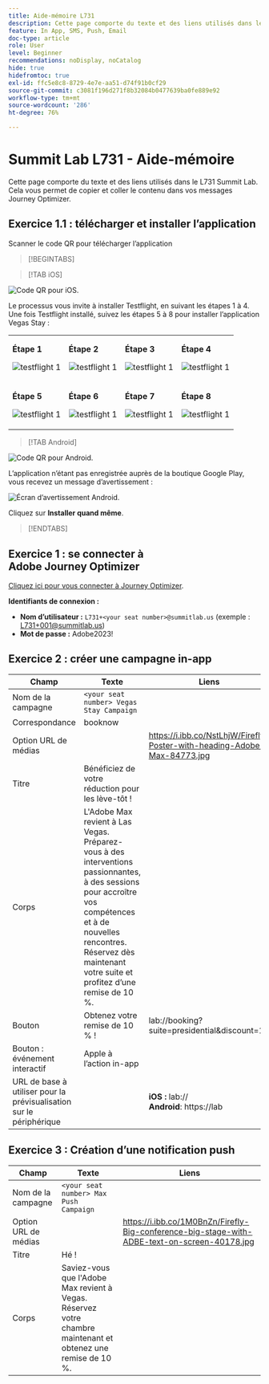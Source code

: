 ```yaml
---
title: Aide-mémoire L731
description: Cette page comporte du texte et des liens utilisés dans le L731 Summit Lab.
feature: In App, SMS, Push, Email
doc-type: article
role: User
level: Beginner
recommendations: noDisplay, noCatalog
hide: true
hidefromtoc: true
exl-id: ffc5e8c8-8729-4e7e-aa51-d74f91b0cf29
source-git-commit: c3081f196d271f8b32084b0477639ba0fe889e92
workflow-type: tm+mt
source-wordcount: '286'
ht-degree: 76%

---
```


# Summit Lab L731 - Aide-mémoire

Cette page comporte du texte et des liens utilisés dans le L731 Summit Lab. Cela vous permet de copier et coller le contenu dans vos messages Journey Optimizer.

## Exercice 1.1 : télécharger et installer l’application

Scanner le code QR pour télécharger l’application

>[!BEGINTABS]

>[!TAB iOS]

![Code QR pour iOS.](/help/assets/lab731-ios-qr-code.png)

Le processus vous invite à installer Testflight, en suivant les étapes 1 à 4. Une fois Testflight installé, suivez les étapes 5 à 8 pour installer l’application Vegas Stay :

<table>
<tr>
</tr>
<tr>
<td>
 <div>
      <p>
      <b>Étape 1 </b>
      <p>
      <a>
        <img alt="testflight 1" src="../assets/l731-ios-install/ios-install-1.png"/>
      </a>
      </div>
  </td>
  <td>
 <div>
      <p>
      <b>Étape 2 </b>
      <p>
      <a>
        <img alt="testflight 1" src="../assets/l731-ios-install/ios-install-2.PNG"/>
      </a>
      </div>
  </td>
  <td>
 <div>
      <p>
      <b>Étape 3 </b>
      <p>
      <a>
        <img alt="testflight 1" src="../assets/l731-ios-install/ios-install-3.PNG"/>
      </a>
      </div>
  </td>
  <td>
 <div>
      <p>
      <b>Étape 4 </b>
      <p>
      <a>
        <img alt="testflight 1" src="../assets/l731-ios-install/ios-install-4.PNG"/>
      </a>
      </div>
  </td>
  </tr>
  <tr>
<td>
 <div>
      <p>
      <b>Étape 5 </b>
      <p>
      <a>
        <img alt="testflight 1" src="../assets/l731-ios-install/ios-install-5.PNG"/>
      </a>
      </div>
  </td>
  <td>
 <div>
      <p>
      <a>
      <b>Étape 6 </b>
      <p>
        <img alt="testflight 1" src="../assets/l731-ios-install/ios-install-6.PNG"/>
      </a>
      </div>
  </td>
  <td>
 <div>
      <p>
      <a>
      <b>Étape 7 </b>
      <p>
        <img alt="testflight 1" src="../assets/l731-ios-install/ios-install-7.PNG"/>
      </a>
      </div>
  </td>
  <td>
 <div>
      <p>
      <a>
      <b>Étape 8 </b>
      <p>
        <img alt="testflight 1" src="../assets/l731-ios-install/ios-install-8.PNG"/>
      </a>
      </div>
  </td>
  </tr>
</table>

>[!TAB Android]

![Code QR pour Android.](/help/assets/lab731-android-qr-code.png)

L’application n’étant pas enregistrée auprès de la boutique Google Play, vous recevez un message d’avertissement :

![Écran d’avertissement Android.](/help/assets/lab731-install-android.png)

Cliquez sur **Installer quand même**.

>[!ENDTABS]

## Exercice 1 : se connecter à Adobe Journey Optimizer

[Cliquez ici pour vous connecter à Journey Optimizer](https://experience.adobe.com/#/@techmarketingdemos/sname:summit-2023-ajo-lab/journey-optimizer/home).

**Identifiants de connexion :**

* **Nom d’utilisateur :** `L731+<your seat number>@summitlab.us` (exemple : L731+001@summitlab.us)
* **Mot de passe :** Adobe2023!


## Exercice 2 : créer une campagne in-app

| Champ | Texte | Liens |
|----|----|----|
| Nom de la campagne | `<your seat number> Vegas Stay Campaign` |  |
| Correspondance | booknow |  |
| Option URL de médias |  | https://i.ibb.co/NstLhjW/Firefly-Poster-with-heading-Adobe-Max-84773.jpg |
| Titre | Bénéficiez de votre réduction pour les lève-tôt ! |  |
| Corps | L&#39;Adobe Max revient à Las Vegas. Préparez-vous à des interventions passionnantes, à des sessions pour accroître vos compétences et à de nouvelles rencontres. Réservez dès maintenant votre suite et profitez d’une remise de 10 %. |  |
| Bouton | Obtenez votre remise de 10 % ! | lab://booking?suite=presidential&amp;discount=10 |
| Bouton : événement interactif | Apple à l’action in-app |  |
| URL de base à utiliser pour la prévisualisation sur le périphérique |  | **iOS :** lab:// <br>**Android**: https://lab |


## Exercice 3 : Création d’une notification push

| Champ | Texte | Liens |
|----|----|----|
| Nom de la campagne | `<your seat number> Max Push Campaign` |  |
| Option URL de médias |  | https://i.ibb.co/1M0BnZn/Firefly-Big-conference-big-stage-with-ADBE-text-on-screen-40178.jpg |
| Titre | Hé ! |  |
| Corps | Saviez-vous que l&#39;Adobe Max revient à Vegas. Réservez votre chambre maintenant et obtenez une remise de 10 %. |  |
